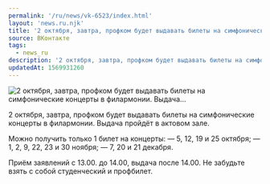 ```yaml
---
permalink: '/ru/news/vk-6523/index.html'
layout: 'news.ru.njk'
title: '2 октября, завтра, профком будет выдавать билеты на симфонические концерты в филармонии. Выдача'
source: ВКонтакте
tags:
  - news_ru
description: '2 октября, завтра, профком будет выдавать билеты на симфонические концерты в филармонии. Выдача…'
updatedAt: 1569931260
---
```

![2 октября, завтра, профком будет выдавать билеты на симфонические концерты в филармонии. Выдача…](https://sun9-13.userapi.com/impf/c858132/v858132824/88ab0/oSGStNgKNXs.jpg?size=1280x852&quality=96&sign=131e78473fb73ad65db2961efeb52b69&c_uniq_tag=gKetclKzHMIZtdNZLKyNov7bPNCMUudUtWR4flzLzbI&type=album)

2 октября, завтра, профком будет выдавать билеты на симфонические концерты в филармонии. Выдача пройдёт в актовом зале.

Можно получить только 1 билет на концерты:
— 5, 12, 19 и 25 октября;
— 1, 2, 9, 22, 23 и 30 ноября;
— 7, 20 и 21 декабря.

Приём заявлений с 13.00. до 14.00, выдача после 14.00. Не забудьте взять с собой студенческий и профбилет.
